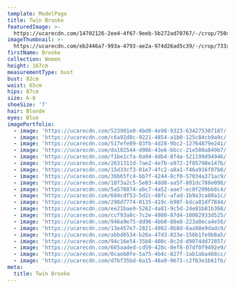 ```yaml
---
template: ModelPage
title: Twin Brooke
featuredImage: >-
  https://ucarecdn.com/14702126-2ee4-4f67-9eeb-5b272ad70767/-/crop/750x345/249,38/-/preview/
imageThumbnail: >-
  https://ucarecdn.com/eb2446a7-993a-4793-ae2a-974d26ad5c39/-/crop/733x1021/818,0/-/preview/
firstName: Brooke
collection: Women
height: 167cm
measurementType: bust
bust: 82cm
waist: 65cm
hips: 87cm
size: 6-8
shoeSize: '7'
hair: Blonde
eyes: Blue
imagePortfolio:
  - image: 'https://ucarecdn.com/523901e0-4bd0-4e98-9323-634275307107/'
  - image: 'https://ucarecdn.com/c6a92d8c-9221-4854-a1b0-125c84cb9a9c/'
  - image: 'https://ucarecdn.com/517efe09-03fb-4d28-9bc2-12764879e241/'
  - image: 'https://ucarecdn.com/da102544-d986-43e6-bbcc-21e508a849b7/'
  - image: 'https://ucarecdn.com/f1be1cfa-0a94-4db4-8f4a-521199d94946/'
  - image: 'https://ucarecdn.com/2631311d-7ae2-4e7b-a972-2f85798e147b/'
  - image: 'https://ucarecdn.com/15d33cf3-01e7-4fc2-a8a1-f46a916f07b0/'
  - image: 'https://ucarecdn.com/36b65fc4-bb7f-4244-8cf0-57034a371ac9/'
  - image: 'https://ucarecdn.com/18f3a2c5-5e03-4dd0-aa5f-801dc788e098/'
  - image: 'https://ucarecdn.com/5a570874-abc7-4a52-aae7-ec0f299bb8c4/'
  - image: 'https://ucarecdn.com/684cdf53-5d2c-48fc-afad-1b9a3ca80a1c/'
  - image: 'https://ucarecdn.com/298d7774-0135-419c-b98f-bdca81df7844/'
  - image: 'https://ucarecdn.com/ee21bae9-5262-4a81-9c5d-24e81b81b368/'
  - image: 'https://ucarecdn.com/ccf93a8c-7c2e-4980-87d4-10002933d525/'
  - image: 'https://ucarecdn.com/946a9e75-dd96-4bb0-88e8-223a0eca4e58/'
  - image: 'https://ucarecdn.com/13e457e7-2821-4982-8b8d-6aa98e9dadc9/'
  - image: 'https://ucarecdn.com/abbd6534-b26a-47d3-823e-156b1fe9b8a5/'
  - image: 'https://ucarecdn.com/94c16e54-35b8-408c-8c2d-d9074dd72857/'
  - image: 'https://ucarecdn.com/665aaded-cd59-428c-8ef8-07df0f9492e9/'
  - image: 'https://ucarecdn.com/0caeb0fe-5a75-4b4c-827f-1ab1aba468cc/'
  - image: 'https://ucarecdn.com/d7bf35bd-6a15-46a9-9671-c2f63e1b61f6/'
meta:
  title: Twin Brooke
---
```


